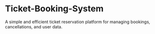 # Ticket-Booking-System
A simple and efficient ticket reservation platform for managing bookings, cancellations, and user data.
